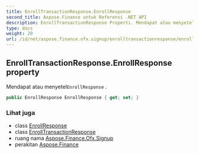 ```yaml
---
title: EnrollTransactionResponse.EnrollResponse
second_title: Aspose.Finance untuk Referensi .NET API
description: EnrollTransactionResponse Properti. Mendapat atau menyetelEnrollResponse .
type: docs
weight: 20
url: /id/net/aspose.finance.ofx.signup/enrolltransactionresponse/enrollresponse/
---
```

## EnrollTransactionResponse.EnrollResponse property

Mendapat atau menyetel`EnrollResponse` .

```csharp
public EnrollResponse EnrollResponse { get; set; }
```

### Lihat juga

* class [EnrollResponse](../../enrollresponse/)
* class [EnrollTransactionResponse](../)
* ruang nama [Aspose.Finance.Ofx.Signup](../../enrolltransactionresponse/)
* perakitan [Aspose.Finance](../../../)


